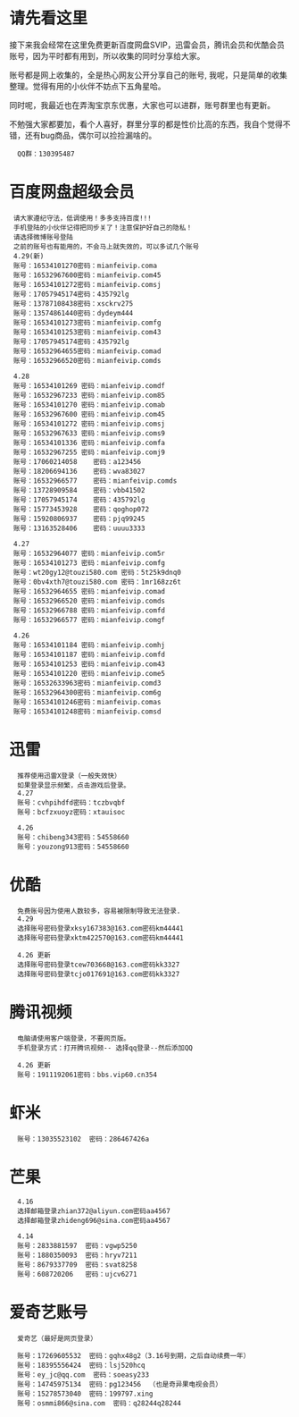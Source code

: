 # 请先看这里
接下来我会经常在这里免费更新百度网盘SVIP，迅雷会员，腾讯会员和优酷会员账号，因为平时都有用到，所以收集的同时分享给大家。

账号都是网上收集的，全是热心网友公开分享自己的账号, 我呢，只是简单的收集整理。觉得有用的小伙伴不妨点下五角星哈。

同时呢，我最近也在弄淘宝京东优惠，大家也可以进群，账号群里也有更新。

不勉强大家都要加，看个人喜好，群里分享的都是性价比高的东西，我自个觉得不错，还有bug商品，偶尔可以捡捡漏啥的。

      QQ群：130395487

# 百度网盘超级会员

     请大家遵纪守法，低调使用！多多支持百度!!!
     手机登陆的小伙伴记得把同步关了！注意保护好自己的隐私！
     请选择微博账号登陆
     之前的账号也有能用的，不会马上就失效的，可以多试几个账号
     4.29(新)
     账号：16534101270密码：mianfeivip.coma
     账号：16532967600密码：mianfeivip.com45
     账号：16534101272密码：mianfeivip.comsj
     账号：17057945174密码：435792lg
     账号：13787108438密码：xsckrv275
     账号：13574861440密码：dydeym444
     账号：16534101273密码：mianfeivip.comfg
     账号：16534101253密码：mianfeivip.com43
     账号：17057945174密码：435792lg
     账号：16532964655密码：mianfeivip.comad
     账号：16532966520密码：mianfeivip.comds
     
     4.28
     账号：16534101269 密码：mianfeivip.comdf
     账号：16532967233 密码：mianfeivip.com85
     账号：16534101270 密码：mianfeivip.comab
     账号：16532967600 密码：mianfeivip.com45
     账号：16534101272 密码：mianfeivip.comsj
     账号：16532967633 密码：mianfeivip.coms9
     账号：16534101336 密码：mianfeivip.comfa
     账号：16532967255 密码：mianfeivip.comj9
     账号：17060214058    密码：a123456
     账号：18206694136    密码：wva83027
     账号：16532966577    密码：mianfeivip.comds
     账号：13728909584    密码：vbb41502
     账号：17057945174    密码：435792lg
     账号：15773453928    密码：qoghop072
     账号：15920806937    密码：pjq99245
     账号：13163528406    密码：uuuu3333
     
     4.27
     账号：16532964077 密码：mianfeivip.com5r
     账号：16534101273 密码：mianfeivip.comfg
     账号：wt20gy12@touzi580.com 密码：5t25k9dnq0
     账号：0bv4xth7@touzi580.com 密码：1mr168zz6t
     账号：16532964655 密码：mianfeivip.comad
     账号：16532966520 密码：mianfeivip.comds
     账号：16532966788 密码：mianfeivip.comfd
     账号：16532966577 密码：mianfeivip.comgf
     
     4.26
     账号：16534101184 密码：mianfeivip.comhj
     账号：16534101187 密码：mianfeivip.comfd
     账号：16534101253 密码：mianfeivip.com43
     账号：16534101220 密码：mianfeivip.come5
     账号：16532633963密码：mianfeivip.comd3
     账号：16532964300密码：mianfeivip.com6g
     账号：16534101246密码：mianfeivip.comas
     账号：16534101248密码：mianfeivip.comsd

# 迅雷
      推荐使用迅雷X登录（一般失效快）
      如果登录显示频繁，点击游戏后登录。
      4.27
      账号：cvhpihdfd密码：tczbvqbf
      账号：bcfzxuoyz密码：xtauisoc
      
      4.26
      账号：chibeng343密码：54558660
      账号：youzong913密码：54558660
      
# 优酷
      免费账号因为使用人数较多，容易被限制导致无法登录.
      4.29
      选择账号密码登录xksy167383@163.com密码km44441
      选择账号密码登录xktm422570@163.com密码km44441
      
      4.26 更新
      选择账号密码登录tcew703668@163.com密码kk3327
      选择账号密码登录tcjo017691@163.com密码kk3327


# 腾讯视频
      电脑请使用客户端登录，不要网页版。
      手机登录方式：打开腾讯视频-- 选择qq登录--然后添加QQ
      
      4.26 更新
      账号：1911192061密码：bbs.vip60.cn354

# 虾米
      账号：13035523102  密码：286467426a

# 芒果
      4.16
      选择邮箱登录zhian372@aliyun.com密码aa4567
      选择邮箱登录zhideng696@sina.com密码aa4567

      4.14
      账号：2833881597  密码：vgwp5250
      账号：1880350093  密码：hryv7211
      账号：8679337709  密码：svat8258
      账号：608720206   密码：ujcv6271
      
# 爱奇艺账号 
      爱奇艺（最好是网页登录）
      
      账号：17269605532  密码：gqhx48g2（3.16号到期，之后自动续费一年）
      账号：18395556424  密码：lsj520hcq
      账号：ey_jc@qq.com  密码：soeasy233
      账号：14745975134  密码：pg123456  （也是奇异果电视会员）
      账号：15278573040  密码：199797.xing
      账号：osmmi866@sina.com  密码：q28244q28244
      


